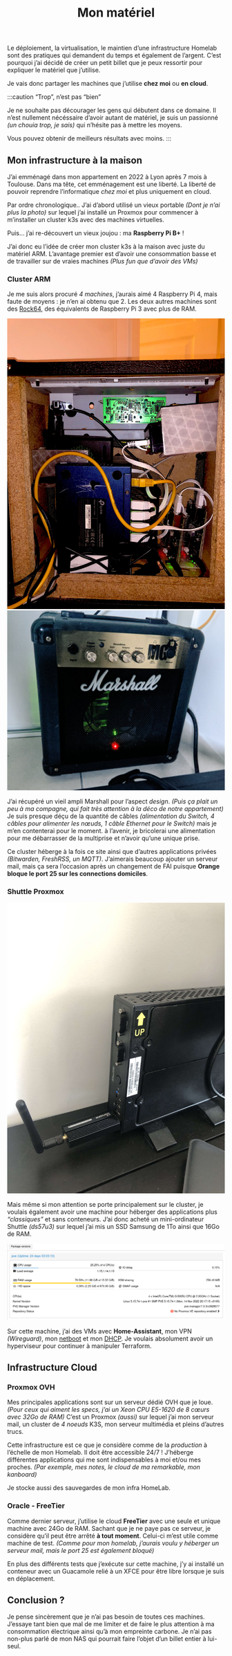 ﻿---
slug: Mon-Setup
title: Mon matériel
authors:
  name: TheBidouilleur
  title: Adorateur de trucs merdiques
  url: https://github.com/qjoly/
  image_url: https://avatars.githubusercontent.com/u/82603435?v=4
tags: [perso]
---

Le déploiement, la virtualisation, le maintien d’une infrastructure Homelab sont des pratiques qui demandent du temps et également de l’argent.
C’est pourquoi j’ai décidé de créer un petit billet que je peux ressortir pour expliquer le matériel que j’utilise.

Je vais donc partager les machines que j’utilise **chez moi** ou **en cloud**.

:::caution “Trop”, n’est pas “bien”

Je ne souhaite pas décourager les gens qui débutent dans ce domaine. 
Il n’est nullement nécéssaire d’avoir autant de matériel, je suis un passionné *(un chouia trop, je sais)* qui n’hésite pas à mettre les moyens.

Vous pouvez obtenir de meilleurs résultats avec moins.
:::


## Mon infrastructure à la maison

J’ai emménagé dans mon appartement en 2022 à Lyon après 7 mois à Toulouse. Dans ma tête, cet emménagement est une liberté. La liberté de pouvoir reprendre l’informatique *chez moi* et plus uniquement en cloud.

Par ordre chronologique.. J’ai d’abord utilisé un vieux portable *(Dont je n’ai plus la photo)* sur lequel j’ai installé un Proxmox pour commencer à m’installer un cluster k3s avec des machines virtuelles.

Puis… j’ai re-découvert un vieux joujou : ma **Raspberry Pi B+** !

J’ai donc eu l’idée de créer mon cluster k3s à la maison avec juste du matériel ARM. L’avantage premier est d’avoir une consommation basse et de travailler sur de vraies machines *(Plus fun que d’avoir des VMs)*

### Cluster ARM

Je me suis alors procuré *4 machines*, j’aurais aimé 4 Raspberry Pi 4, mais faute de moyens : je n’en ai obtenu que 2. Les deux autres machines sont des [Rock64](https://pine64.com/product/rock64-4gb-single-board-computer/), des équivalents de Raspberry Pi 3 avec plus de RAM.

![Interieur du cluster](./cluster-inside.jpeg) ![Exterieur du cluster](./cluster.jpeg)

J’ai récupéré un vieil ampli Marshall pour l’aspect *design*. *(Puis ça plait un peu à ma compagne, qui fait très attention à la déco de notre appartement)*
Je suis presque déçu de la quantité de câbles *(alimentation du Switch, 4 câbles pour alimenter les nœuds, 1 câble Ethernet pour le Switch)* mais je m’en contenterai pour le moment. à l’avenir, je bricolerai une alimentation pour me débarrasser de la multiprise et n’avoir qu’une unique prise.


Ce cluster héberge à la fois ce site ainsi que d’autres applications privées *(Bitwarden, FreshRSS, un MQTT)*. J’aimerais beaucoup ajouter un serveur mail, mais ça sera l’occasion après un changement de FAI puisque __Orange bloque le port 25 sur les connections domiciles__.

### Shuttle Proxmox

![Shuttle](./shuttle.jpg)

Mais même si mon attention se porte principalement sur le cluster, je voulais également avoir une machine pour héberger des applications plus *“classiques”* et sans conteneurs. J’ai donc acheté un mini-ordinateur Shuttle *(ds57u3)* sur lequel j’ai mis un SSD Samsung de 1To ainsi que 16Go de RAM.

![Interface Proxmox](./proxmox-view.png)

Sur cette machine, j’ai des VMs avec **Home-Assistant**, mon VPN *(Wireguard)*, mon [netboot](/docs/AdminSys/netbootxyz/) et mon [DHCP](/docs/AdminSys/dnsmasq/). Je voulais absolument avoir un hyperviseur pour continuer à manipuler Terraform.

## Infrastructure Cloud
### Proxmox OVH
Mes principales applications sont sur un serveur dédié OVH que je loue. *(Pour ceux qui aiment les specs, j’ai un Xeon CPU E5-1620 de 8 cœurs avec 32Go de RAM)*
C’est un Proxmox *(aussi)* sur lequel j’ai mon serveur mail, un cluster de *4 noeuds* K3S, mon serveur multimédia et pleins d’autres trucs.

Cette infrastructure est ce que je considère comme de la *production* à l’échelle de mon Homelab. Il doit être accessible 24/7 !
J’héberge différentes applications qui me sont indispensables à moi et/ou mes proches. *(Par exemple, mes notes, le cloud de ma remarkable, mon kanboard)*

Je stocke aussi des sauvegardes de mon infra HomeLab.

### Oracle - FreeTier

Comme dernier serveur, j’utilise le cloud **FreeTier** avec une seule et unique machine avec 24Go de RAM. Sachant que je ne paye pas ce serveur, je considère qu’il peut être arrêté **à tout moment**.
Celui-ci m’est utile comme machine de test. *(Comme pour mon homelab, j’aurais voulu y héberger un serveur mail, mais le port 25 est également bloqué)*

En plus des différents tests que j’exécute sur cette machine, j’y ai installé un conteneur avec un Guacamole relié à un XFCE pour être libre lorsque je suis en déplacement.


## Conclusion ? 

Je pense sincèrement que je n’ai pas besoin de toutes ces machines. J’essaye tant bien que mal de me limiter et de faire le plus attention à ma consommation électrique ainsi qu’à mon empreinte carbone. Je n’ai pas non-plus parlé de mon NAS qui pourrait faire l’objet d’un billet entier à lui-seul.
